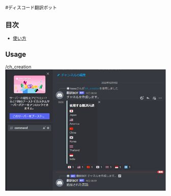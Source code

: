 #ディスコード翻訳ボット

## 目次
- [使い方](#usage)

## Usage
/ch_creation
![チャンネル作成コマンド](img/createcommand1.png "createcommand1")


